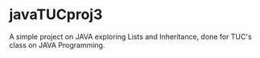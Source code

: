 # javaTUCproj3
A simple project on JAVA exploring Lists and Inheritance, done for TUC's class on JAVA Programming.
